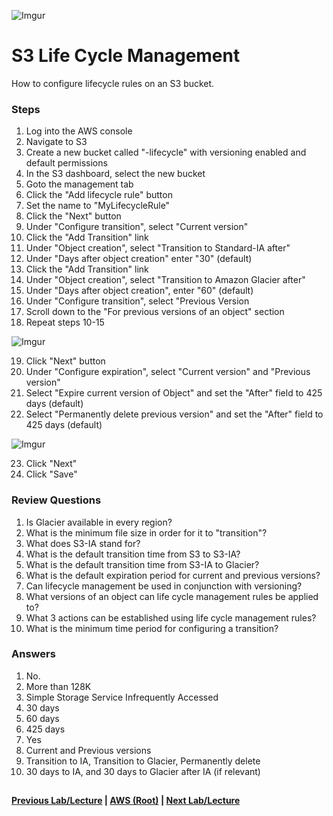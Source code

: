 ![Imgur](https://i.imgur.com/M32RGmj.png)


S3 Life Cycle Management
======

How to configure lifecycle rules on an S3 bucket.


### Steps

1.  Log into the AWS console
2.  Navigate to S3 
3.  Create a new bucket called "<yourname>-lifecycle" with versioning enabled and default permissions
4.  In the S3 dashboard, select the new bucket
5.  Goto the management tab
6.  Click the "Add lifecycle rule" button
7.  Set the name to "MyLifecycleRule"
8.  Click the "Next" button
9.  Under "Configure transition", select "Current version"
10. Click the "Add Transition" link
11. Under "Object creation", select "Transition to Standard-IA after"
12. Under "Days after object creation" enter "30" (default)
13. Click the "Add Transition" link
14. Under "Object creation", select "Transition to Amazon Glacier after"
15. Under "Days after object creation", enter "60" (default)
16. Under "Configure transition", select "Previous Version
17. Scroll down to the "For previous versions of an object" section
18. Repeat steps 10-15

![Imgur](https://i.imgur.com/ieBnrDQ.png)

19. Click "Next" button
20. Under "Configure expiration", select "Current version" and "Previous version"
21. Select "Expire current version of Object" and set the "After" field to 425 days (default)
22. Select "Permanently delete previous version" and set the "After" field to 425 days (default)

![Imgur](https://i.imgur.com/iKl0LpA.png)

23. Click "Next"
24. Click "Save"


### Review Questions

1.  Is Glacier available in every region?
2.  What is the minimum file size in order for it to "transition"?
3.  What does S3-IA stand for?
4.  What is the default transition time from S3 to S3-IA?
5.  What is the default transition time from S3-IA to Glacier?
6.  What is the default expiration period for current and previous versions?
7.  Can lifecycle management be used in conjunction with versioning?
8.  What versions of an object can life cycle management rules be applied to?
9.  What 3 actions can be established using life cycle management rules?
10. What is the minimum time period for configuring a transition?


### Answers

1.  No.
2.  More than 128K
3.  Simple Storage Service Infrequently Accessed
4.  30 days
5.  60 days
6.  425 days
7.  Yes
8.  Current and Previous versions
9.  Transition to IA,  Transition to Glacier, Permanently delete
10. 30 days to IA, and 30 days to Glacier after IA (if relevant)


## 

**[Previous Lab/Lecture](s3-versioning.md) | [AWS (Root)](../readme.adoc) | [Next Lab/Lecture](s3-encryption.md)**

  
  
     
